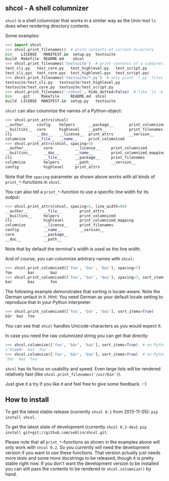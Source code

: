 shcol - A shell columnizer
--------------------------

``shcol`` is a shell columnizer that works in a similar way as the Unix-tool
``ls`` does when rendering directory contents.

Some examples:

```python
>>> import shcol
>>> shcol.print_filenames()  # print contents of current directory
bin    LICENSE   MANIFEST.in  setup.py  testsuite
build  Makefile  README.md    shcol
>>> shcol.print_filenames('testsuite')  # print contents of a subdirectory
test_cli.py   test_core.py   test_highlevel.py   test_script.py
test_cli.pyc  test_core.pyc  test_highlevel.pyc  test_script.pyc
>>> shcol.print_filenames('testsuite/*.py')  # only print `*.py`-files
testsuite/test_cli.py   testsuite/test_highlevel.py
testsuite/test_core.py  testsuite/test_script.py
>>> shcol.print_filenames('~/shcol', hide_dotted=False)  # like `ls -A ~/shcol`
bin    .git     Makefile     README.md  shcol
build  LICENSE  MANIFEST.in  setup.py   testsuite
```

``shcol`` can also columnize the names of a Python-object:

```python
>>> shcol.print_attrs(shcol)
__author__    config    helpers      __package__       print_columnized_mapping
__builtins__  core      highlevel    __path__          print_filenames
cli           __doc__   __license__  print_attrs       __version__
columnize     __file__  __name__     print_columnized
>>> shcol.print_attrs(shcol, spacing=5)
__author__       core          __license__     print_columnized
__builtins__     __doc__       __name__        print_columnized_mapping
cli              __file__      __package__     print_filenames
columnize        helpers       __path__        __version__
config           highlevel     print_attrs
```

Note that the ``spacing``-parameter as shown above works with all kinds of
``print_*``-functions in ``shcol``.

You can also tell a ``print_*``-function to use a specific line width for
its output:

```python
>>> shcol.print_attrs(shcol, spacing=5, line_width=60)
__author__       __file__        print_attrs
__builtins__     helpers         print_columnized
cli              highlevel       print_columnized_mapping
columnize        __license__     print_filenames
config           __name__        __version__
core             __package__
__doc__          __path__
```

Note that by default the terminal's width is used as the line width.

And of course, you can columnize arbitrary names with ``shcol``:

```python
>>> shcol.print_columnized(['foo', 'bar', 'baz'], spacing=7)
foo       bar       baz
>>> shcol.print_columnized(['foo', 'bar', 'baz'], spacing=7, sort_items=True)
bar       baz       foo
```

The following example demonstrates that sorting is locale-aware. Note the
German umlaut in it. Hint: You need German as your default locale setting
to reproduce that in your Python interpreter:

```python
>>> shcol.print_columnized(['foo', 'bär', 'baz'], sort_items=True)
bär  baz  foo
```

You can see that ``shcol`` handles Unicode-characters as you would expect it.

In case you need the raw columnized string you can get that directly:

```python
>>> shcol.columnize(['foo', 'bär', 'baz'], sort_items=True)  # on Python 2.7
u'b\xe4r  baz  foo'
>>> shcol.columnize(['foo', 'bär', 'baz'], sort_items=True)  # on Python 3.x
'bär  baz  foo'
```

``shcol`` has its focus on usability and speed. Even large lists will be
rendered relatively fast (like ``shcol.print_filenames('/usr/bin')``).

Just give it a try if you like it and feel free to give some feedback. :-)


How to install
--------------

To get the latest stable release (currently ``shcol 0.1`` from 2013-11-05):
``pip install shcol``.

To get the latest state of development (currently ``shcol 0.2-dev``):
``pip install git+git://github.com/seblin/shcol.git``.

Please note that all ``print_*``-functions as shown in the examples above will
only work with ``shcol 0.2``. So you currently will need the development version
if you want to use these functions. That version actually just needs more tests
and some more docstrings to be released, though it is pretty stable right now.
If you don't want the development version to be installed you can still pass the
contents to be rendered to ``shcol.columnize()`` by hand.
